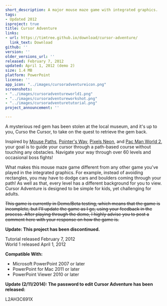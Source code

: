 ```yaml
---
short_description: A major mouse maze game with integrated graphics.
tags:
- Updated 2012
isproject: true
title: Cursor Adventure
links:
- url: https://timtree.github.io/download/cursor-adventure/
  link_text: Download
github: ''
version: ''
older_versions_url: ''
released: February 7, 2012
updated: April 1, 2012 (demo 2)
size: 1.4 MB
platform: PowerPoint
license: ''
app_icon: "../images/cursoradventureicon.png"
screenshots:
- "../images/cursoradventureworld1.png"
- "../images/cursoradventureworkshot.png"
- "../images/cursoradventuretutorial.png"
project_announcement: ''

---
```

A mysterious red gem has been stolen at the local museum, and it's up to you, Curso the Cursor, to take on the quest to retrieve the gem back.

Inspired by [Mouse Paths](http://z11.invisionfree.com/pptheaven/index.php?showtopic=3281), [Pointer's Way](http://pptheaven.mvps.org/PointersWay.html), [Pixels Neon](http://www.freewebs.com/pixelsneon/), and [Pac Man World 2](http://ps2.ign.com/objects/016/016458.html), your goal is to guide your cursor through a path-based course without touching any obstacles. Navigate your way through over 60 levels and occasional boss fights!

What makes this mouse maze game different from any other game you've played in the integrated graphics. For example, instead of avoiding rectangles, you may have to dodge cars and boulders coming through your path! As well as that, every level has a different background for you to view. Cursor Adventure is designed to be simple for kids, yet challenging for adults.

~~This game is currently in Demo/Beta testing, which means that the game is incomplete, but I'll update the game as I go, using your feedback in the process. After playing through the demo, I highly advise you to post a comment here with your response on how the game is.~~

**Update: This project has been discontinued.**

Tutorial released February 7, 2012  
World 1 released April 1, 2012

**Compatible With:**

* Microsoft PowerPoint 2007 or later
* PowerPoint for Mac 2011 or later
* PowerPoint Viewer 2010 or later

**Update (2/11/2014): The password to edit Cursor Adventure has been released:**

L2AH3C691X